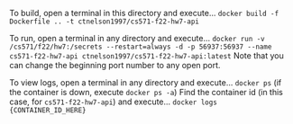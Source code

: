 To build, open a terminal in this directory and execute...
`docker build -f Dockerfile .. -t ctnelson1997/cs571-f22-hw7-api`

To run, open a terminal in any directory and execute...
`docker run -v /cs571/f22/hw7:/secrets --restart=always -d -p 56937:56937 --name cs571-f22-hw7-api ctnelson1997/cs571-f22-hw7-api:latest`
Note that you can change the beginning port number to any open port.

To view logs, open a terminal in any directory and execute...
`docker ps` (if the container is down, execute `docker ps -a`)
Find the container id (in this case, for `cs571-f22-hw7-api`) and execute...
`docker logs {CONTAINER_ID_HERE}`